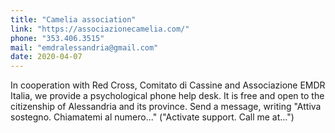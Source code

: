 ```yaml
---
title: "Camelia association"
link: "https://associazionecamelia.com/"
phone: "353.406.3515"
mail: "emdralessandria@gmail.com"
date: 2020-04-07
---
```


In cooperation with Red Cross, Comitato di Cassine and Associazione EMDR Italia, we provide a psychological phone help desk. It is free and open to the 
citizenship of Alessandria and its province. Send a message, writing "Attiva sostegno. Chiamatemi al numero..." ("Activate support. Call me at...")